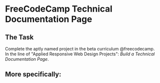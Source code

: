 # FreeCodeCamp Technical Documentation Page

## The Task

Complete the aptly named project in the beta curriculum @freecodecamp. 
In the line of "Applied Responsive Web Design Projects": *Build a Technical Documentation Page*.

More specifically:
- 
